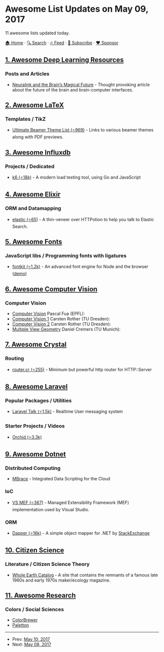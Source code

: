 # Awesome List Updates on May 09, 2017

11 awesome lists updated today.

[🏠 Home](/README.md) · [🔍 Search](https://www.trackawesomelist.com/search/) · [🔥 Feed](https://www.trackawesomelist.com/rss.xml) · [📮 Subscribe](https://trackawesomelist.us17.list-manage.com/subscribe?u=d2f0117aa829c83a63ec63c2f&id=36a103854c) · [❤️  Sponsor](https://github.com/sponsors/theowenyoung)



## [1. Awesome Deep Learning Resources](/content/guillaume-chevalier/Awesome-Deep-Learning-Resources/README.md)

### Posts and Articles

*   [Neuralink and the Brain’s Magical Future](http://waitbutwhy.com/2017/04/neuralink.html) - Thought provoking article about the future of the brain and brain-computer interfaces.

## [2. Awesome LaTeX](/content/egeerardyn/awesome-LaTeX/README.md)

### Templates / TikZ

*   [Ultimate Beamer Theme List (⭐969)](https://github.com/martinbjeldbak/ultimate-beamer-theme-list) - Links to various beamer themes along with PDF previews.

## [3. Awesome Influxdb](/content/mark-rushakoff/awesome-influxdb/README.md)

### Projects / Dedicated

*   [k6 (⭐18k)](https://github.com/loadimpact/k6) - A modern load testing tool, using Go and JavaScript

## [4. Awesome Elixir](/content/h4cc/awesome-elixir/README.md)

### ORM and Datamapping

*   [elastic (⭐65)](https://github.com/radar/elastic) - A thin-veneer over HTTPotion to help you talk to Elastic Search.

## [5. Awesome Fonts](/content/brabadu/awesome-fonts/README.md)

### JavaScript libs / Programming fonts with ligatures

*   [fontkit (⭐1.2k)](https://github.com/devongovett/fontkit) - An advanced font engine for Node and the browser ([demo](https://fontkit-demo.now.sh/))

## [6. Awesome Computer Vision](/content/jbhuang0604/awesome-computer-vision/README.md)

### Computer Vision

*   [Computer Vision](http://klewel.com/conferences/epfl-computer-vision/) Pascal Fua (EPFL):
*   [Computer Vision 1](http://cvlab-dresden.de/courses/computer-vision-1/) Carsten Rother (TU Dresden):
*   [Computer Vision 2](http://cvlab-dresden.de/courses/CV2/) Carsten Rother (TU Dresden):
*   [Multiple View Geometry](https://youtu.be/RDkwklFGMfo?list=PLTBdjV_4f-EJn6udZ34tht9EVIW7lbeo4) Daniel Cremers (TU Munich):

## [7. Awesome Crystal](/content/veelenga/awesome-crystal/README.md)

### Routing

*   [router.cr (⭐255)](https://github.com/tbrand/router.cr) - Minimum but powerful http router for HTTP::Server

## [8. Awesome Laravel](/content/chiraggude/awesome-laravel/README.md)

### Popular Packages / Utilities

*   [Laravel Talk (⭐1.5k)](https://github.com/nahid/talk) - Realtime User messaging system

### Starter Projects / Videos

*   [Orchid (⭐3.3k)](https://github.com/TheOrchid/Platform)

## [9. Awesome Dotnet](/content/quozd/awesome-dotnet/README.md)

### Distributed Computing

*   [MBrace](https://github.com/mbraceproject) - Integrated Data Scripting for the Cloud

### IoC

*   [VS MEF (⭐367)](https://github.com/Microsoft/vs-mef) - Managed Extensibility Framework (MEF) implementation used by Visual Studio.

### ORM

*   [Dapper (⭐16k)](https://github.com/StackExchange/Dapper) - A simple object mapper for .NET by [StackExchange](https://stackexchange.github.io/)

## [10. Citizen Science](/content/dylanrees/citizen-science/README.md)

### Literature / Citizen Science Theory

*   [Whole Earth Catalog](http://www.wholeearth.com/index.php) - A site that contains the remnants of a famous late 1960s and early 1970s maker/ecology magazine.

## [11. Awesome Research](/content/emptymalei/awesome-research/README.md)

### Colors / Social Sciences

*   [ColorBrewer](http://colorbrewer2.org)
*   [Paletton](http://paletton.com)

---

- Prev: [May 10, 2017](/content/2017/05/10/README.md)
- Next: [May 08, 2017](/content/2017/05/08/README.md)